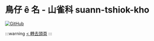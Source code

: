 # 鳥仔 ê 名 - 山雀科 suann-tshiok-kho

[![GitHub](https://img.shields.io/badge/GitHub-black?logo=github)](https://github.com/siansiansu/tsiau-a-e-mia)

:::warning
[< 轉去頭頁](https://hackmd.io/@siansiansu/Hy4VzNvha)
:::
